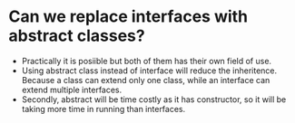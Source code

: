 # Can we replace interfaces with abstract classes?

- Practically it is posiible but both of them has their own field of use.
- Using abstract class instead of interface will reduce the inheritence. Because a class can extend only one class, while an interface can extend multiple interfaces.
- Secondly, abstract will be time costly as it has constructor, so it will be taking more time in running than interfaces.